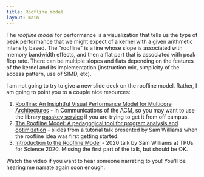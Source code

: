 ```yaml
---
title: Roofline model
layout: main
---
```


The *roofline model* for performance is a visualization that tells us
the type of peak performance that we might expect of a kernel with a given
arithmetic intensity based.  The "roofline" is a line whose slope is
associated with memory bandwidth effects, and then a flat part that is
associated with peak flop rate.  There can be multiple slopes and flats
depending on the features of the kernel and its implementation
(instruction mix, simplicity of the access pattern, use of SIMD, etc).

I am not going to try to give a new slide deck on the roofline model.
Rather, I am going to point you to a couple nice resources:

1.  [Roofline: An Insightful Visual Performance Model for Multicore Architectures](https://dx.doi.org/10.1145/1498765.1498785) - in Communications of the ACM, so you may want to use the library [passkey service](https://www.library.cornell.edu/services/apps/passkey) if you are trying to get it from off campus.
2.  [The Roofline Model: A pedagogical tool for program analysis and optimization](https://crd.lbl.gov/assets/pubs_presos/parlab08-roofline-talk.pdf) - slides from a tutorial talk presented by Sam Williams when the roofline idea was first getting started.
3.  [Introduction to the Roofline Model](https://www.youtube.com/watch?v=lx1oEGtZNK8) - 2020 talk by Sam Williams at TPUs for Science 2020.  Missing the first part of the talk, but should be OK.

Watch the video if you want to hear someone narrating to you!  You'll be
hearing me narrate again soon enough.

